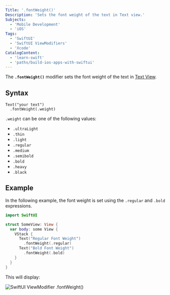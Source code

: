 ```yaml
---
Title: '.fontWeight()'
Description: 'Sets the font weight of the text in Text view.'
Subjects:
  - 'Mobile Development'
  - 'iOS'
Tags:
  - 'SwiftUI'
  - 'SwiftUI ViewModifiers'
  - 'Xcode'
CatalogContent:
  - 'learn-swift'
  - 'paths/build-ios-apps-with-swiftui'
---
```


The **`.fontWeight()`** modifier sets the font weight of the text in [Text View](https://www.codecademy.com/resources/docs/swiftui/views/text).

## Syntax

```pseudo
Text("your text")
  .fontWeight(.weight)
```

`.weight` can be one of the following values:

- `.ultraLight`
- `.thin`
- `.light`
- `.regular`
- `.medium`
- `.semibold`
- `.bold`
- `.heavy`
- `.black`

## Example

In the following example, the font weight is set using the `.regular` and `.bold` expressions.

```swift
import SwiftUI

struct SomeView: View {
  var body: some View {
    VStack {
      Text("Regular Font Weight")
        .fontWeight(.regular)
      Text("Bold Font Weight")
        .fontWeight(.bold)
    }
  }
}
```

This will display:

![SwiftUI ViewModifier .fontWeight()](https://raw.githubusercontent.com/Codecademy/docs/main/media/swiftui-fontWeight-example.png)
